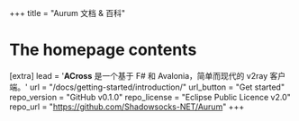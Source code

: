 +++
title = "Aurum 文档 & 百科"

# The homepage contents
[extra]
lead = '<b>ACross</b> 是一个基于 F# 和 Avalonia，简单而现代的 v2ray 客户端。'
url = "/docs/getting-started/introduction/"
url_button = "Get started"
repo_version = "GitHub v0.1.0"
repo_license = "Eclipse Public Licence v2.0"
repo_url = "https://github.com/Shadowsocks-NET/Aurum"
+++
